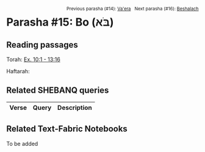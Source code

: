 <span style="float: right;"><sup>Previous parasha (#14): <a href="../14%20-%20Va'era/README.md#start">Va'era</a> &nbsp;&nbsp;Next parasha (#16): <a href="../16%20-%20Beshalach/README.md#start">Beshalach</a></sup></span>

# Parasha #15: Bo (בֹּא) <a name="start"></a>

## Reading passages

Torah: [Ex. 10:1 - 13:16](https://www.stepbible.org/?q=version=NASB2020|reference=Ex.10:1-13:16&options=HNVUG)

Haftarah: 

## Related SHEBANQ queries

Verse | Query | Description
--- | --- | ---


## Related Text-Fabric Notebooks

To be added
